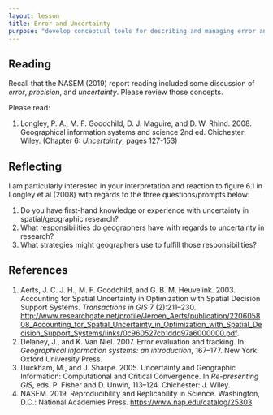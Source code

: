 ```yaml
---
layout: lesson
title: Error and Uncertainty
purpose: "develop conceptual tools for describing and managing error and uncertainty"
---
```


## Reading

Recall that the NASEM (2019) report reading included some discussion of *error*, *precision*, and *uncertainty*. Please review those concepts.

Please read:

1. Longley, P. A., M. F. Goodchild, D. J. Maguire, and D. W. Rhind. 2008. Geographical information systems and science 2nd ed. Chichester: Wiley. (Chapter 6: *Uncertainty*, pages 127-153)

## Reflecting

I am particularly interested in your interpretation and reaction to figure 6.1 in Longley et al (2008) with regards to the three questions/prompts below:
1. Do you have first-hand knowledge or experience with uncertainty in spatial/geographic research?
1. What responsibilities do geographers have with regards to uncertainty in research?
1. What strategies might geographers use to fulfill those responsibilities?

## References

1. Aerts, J. C. J. H., M. F. Goodchild, and G. B. M. Heuvelink. 2003. Accounting for Spatial Uncertainty in Optimization with Spatial Decision Support Systems. *Transactions in GIS* 7 (2):211–230. http://www.researchgate.net/profile/Jeroen_Aerts/publication/220605808_Accounting_for_Spatial_Uncertainty_in_Optimization_with_Spatial_Decision_Support_Systems/links/0c960527cb1ddd97a6000000.pdf.
1. Delaney, J., and K. Van Niel. 2007. Error evaluation and tracking. In *Geographical information systems: an introduction*, 167–177. New York: Oxford University Press.
1. Duckham, M., and J. Sharpe. 2005. Uncertainty and Geographic Information: Computational and Critical Convergence. In *Re-presenting GIS*, eds. P. Fisher and D. Unwin, 113–124. Chichester: J. Wiley.
1. NASEM. 2019. Reproducibility and Replicability in Science. Washington, D.C.: National Academies Press. https://www.nap.edu/catalog/25303.
